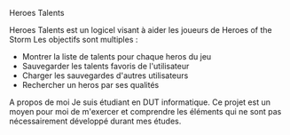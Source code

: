 Heroes Talents

Heroes Talents est un logicel visant à aider les joueurs de Heroes of the Storm
Les objectifs sont multiples :
- Montrer la liste de talents pour chaque heros du jeu
- Sauvegarder les talents favoris de l'utilisateur
- Charger les sauvegardes d'autres utilisateurs
- Rechercher un heros par ses qualités

A propos de moi
Je suis étudiant en DUT informatique. Ce projet est un moyen pour moi de m'exercer et comprendre les éléments qui ne sont pas nécessairement développé durant mes études.
